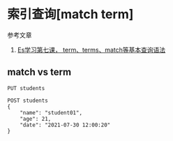 # 索引查询[match term]

参考文章

1. [Es学习第七课， term、terms、match等基本查询语法](https://www.cnblogs.com/kakatadage/p/9958932.html)

## match vs term

```
PUT students

POST students
{
    "name": "student01",
    "age": 21,
    "date": "2021-07-30 12:00:20"
}
```

